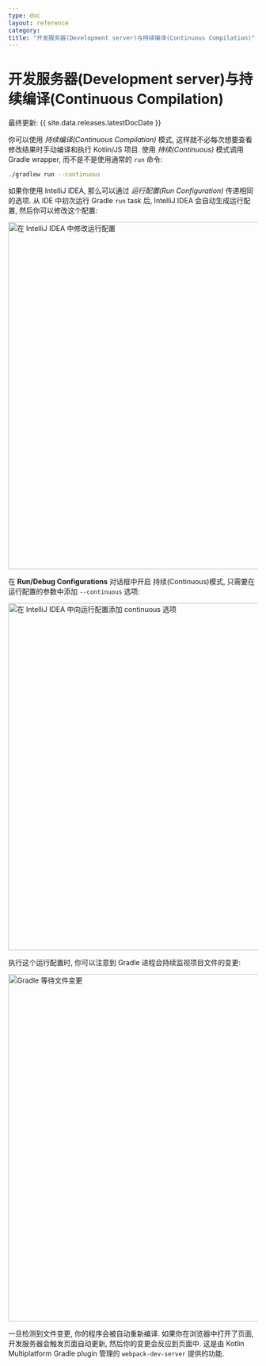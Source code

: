 ```yaml
---
type: doc
layout: reference
category:
title: "开发服务器(Development server)与持续编译(Continuous Compilation)"
---
```


# 开发服务器(Development server)与持续编译(Continuous Compilation)

最终更新: {{ site.data.releases.latestDocDate }}

你可以使用 _持续编译(Continuous Compilation)_ 模式, 这样就不必每次想要查看修改结果时手动编译和执行 Kotlin/JS 项目. 
使用 _持续(Continuous)_ 模式调用 Gradle wrapper, 而不是不是使用通常的 `run` 命令:

```bash
./gradlew run --continuous
```

如果你使用 IntelliJ IDEA, 那么可以通过 _运行配置(Run Configuration)_ 传递相同的选项.
从 IDE 中初次运行 Gradle `run` task 后, IntelliJ IDEA 会自动生成运行配置, 然后你可以修改这个配置:

<img src="/assets/docs/images/reference/dev-server-continuous-compilation/edit-configurations.png" alt="在 IntelliJ IDEA 中修改运行配置" width="700"/>

在 **Run/Debug Configurations** 对话框中开启 持续(Continuous)模式, 只需要在运行配置的参数中添加 `--continuous` 选项:

<img src="/assets/docs/images/reference/dev-server-continuous-compilation/run-debug-configurations.png" alt="在 IntelliJ IDEA 中向运行配置添加 continuous 选项" width="700"/>

执行这个运行配置时, 你可以注意到 Gradle 进程会持续监视项目文件的变更:

<img src="/assets/docs/images/reference/dev-server-continuous-compilation/waiting-for-changes.png" alt="Gradle 等待文件变更" width="700"/>

一旦检测到文件变更, 你的程序会被自动重新编译. 如果你在浏览器中打开了页面, 开发服务器会触发页面自动更新, 然后你的变更会反应到页面中.
这是由 Kotlin Multiplatform Gradle plugin 管理的 `webpack-dev-server` 提供的功能.
